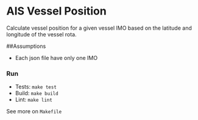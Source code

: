 # AIS Vessel Position

Calculate vessel position for a given vessel IMO based on the latitude and longitude of the vessel rota.

##Assumptions

- Each json file have only one IMO

### Run
- Tests: `make test`
- Build: `make build`
- Lint: `make lint`

See more on `Makefile`
